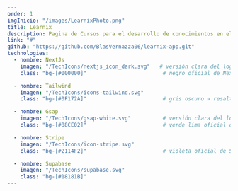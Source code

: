 ```yaml
---
order: 1
imgInicio: "/images/LearnixPhoto.png"
title: Learnix
description: Pagina de Cursos para el desarrollo de conocimientos en el sector IT. Con sistema de pagos y base de datos.
link: "#"
github: "https://github.com/BlasVernazza06/learnix-app.git"
technologies:
  - nombre: NextJs
    imagen: "/TechIcons/nextjs_icon_dark.svg"   # versión clara del logo
    class: "bg-[#000000]"                        # negro oficial de Next.js

  - nombre: Tailwind
    imagen: "/TechIcons/icons-tailwind.svg"
    class: "bg-[#0F172A]"                        # gris oscuro → resalta el celeste

  - nombre: Gsap
    imagen: "/TechIcons/gsap-white.svg"          # versión clara del logo
    class: "bg-[#88CE02]"                        # verde lima oficial de GSAP

  - nombre: Stripe
    imagen: "/TechIcons/icon-stripe.svg"
    class: "bg-[#2114F2]"                        # violeta oficial de Stripe

  - nombre: Supabase
    imagen: "/TechIcons/supabase.svg"
    class: "bg-[#18181B]"                    
---
```

